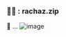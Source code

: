 
  
### 🧞‍♀️ : rachaz.zip
🐌 ...
![image](https://github.com/daily-pr/rachaz/assets/119282494/630e647b-117d-4a4b-9206-bca8194aa41f)

